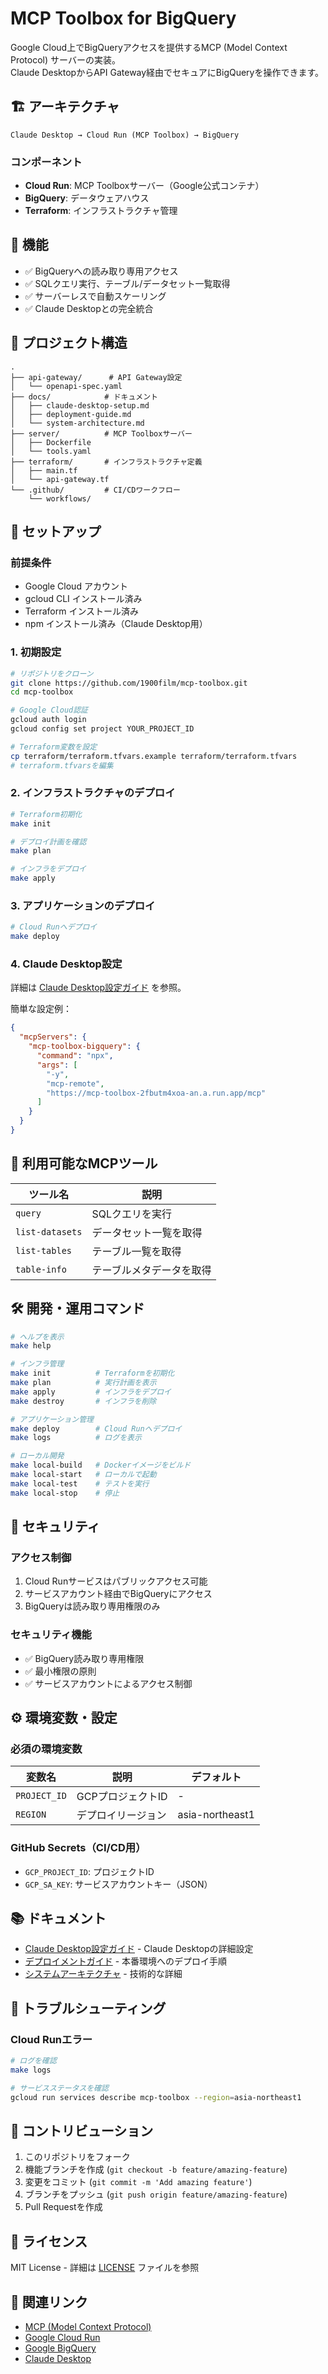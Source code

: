 # MCP Toolbox for BigQuery

Google Cloud上でBigQueryアクセスを提供するMCP (Model Context Protocol) サーバーの実装。  
Claude DesktopからAPI Gateway経由でセキュアにBigQueryを操作できます。

## 🏗️ アーキテクチャ

```
Claude Desktop → Cloud Run (MCP Toolbox) → BigQuery
```

### コンポーネント

- **Cloud Run**: MCP Toolboxサーバー（Google公式コンテナ）
- **BigQuery**: データウェアハウス
- **Terraform**: インフラストラクチャ管理

## 🚀 機能

- ✅ BigQueryへの読み取り専用アクセス
- ✅ SQLクエリ実行、テーブル/データセット一覧取得
- ✅ サーバーレスで自動スケーリング
- ✅ Claude Desktopとの完全統合

## 📁 プロジェクト構造

```
.
├── api-gateway/      # API Gateway設定
│   └── openapi-spec.yaml
├── docs/            # ドキュメント
│   ├── claude-desktop-setup.md
│   ├── deployment-guide.md
│   └── system-architecture.md
├── server/          # MCP Toolboxサーバー
│   ├── Dockerfile
│   └── tools.yaml
├── terraform/       # インフラストラクチャ定義
│   ├── main.tf
│   └── api-gateway.tf
└── .github/         # CI/CDワークフロー
    └── workflows/
```

## 🔧 セットアップ

### 前提条件

- Google Cloud アカウント
- gcloud CLI インストール済み
- Terraform インストール済み
- npm インストール済み（Claude Desktop用）

### 1. 初期設定

```bash
# リポジトリをクローン
git clone https://github.com/1900film/mcp-toolbox.git
cd mcp-toolbox

# Google Cloud認証
gcloud auth login
gcloud config set project YOUR_PROJECT_ID

# Terraform変数を設定
cp terraform/terraform.tfvars.example terraform/terraform.tfvars
# terraform.tfvarsを編集
```

### 2. インフラストラクチャのデプロイ

```bash
# Terraform初期化
make init

# デプロイ計画を確認
make plan

# インフラをデプロイ
make apply
```

### 3. アプリケーションのデプロイ

```bash
# Cloud Runへデプロイ
make deploy
```

### 4. Claude Desktop設定

詳細は [Claude Desktop設定ガイド](docs/claude-desktop-setup.md) を参照。

簡単な設定例：

```json
{
  "mcpServers": {
    "mcp-toolbox-bigquery": {
      "command": "npx",
      "args": [
        "-y",
        "mcp-remote",
        "https://mcp-toolbox-2fbutm4xoa-an.a.run.app/mcp"
      ]
    }
  }
}
```

## 📝 利用可能なMCPツール

| ツール名 | 説明 |
|---------|------|
| `query` | SQLクエリを実行 |
| `list-datasets` | データセット一覧を取得 |
| `list-tables` | テーブル一覧を取得 |
| `table-info` | テーブルメタデータを取得 |

## 🛠️ 開発・運用コマンド

```bash
# ヘルプを表示
make help

# インフラ管理
make init          # Terraformを初期化
make plan          # 実行計画を表示
make apply         # インフラをデプロイ
make destroy       # インフラを削除

# アプリケーション管理
make deploy        # Cloud Runへデプロイ
make logs          # ログを表示

# ローカル開発
make local-build   # Dockerイメージをビルド
make local-start   # ローカルで起動
make local-test    # テストを実行
make local-stop    # 停止
```

## 🔐 セキュリティ

### アクセス制御

1. Cloud Runサービスはパブリックアクセス可能
2. サービスアカウント経由でBigQueryにアクセス
3. BigQueryは読み取り専用権限のみ

### セキュリティ機能

- ✅ BigQuery読み取り専用権限
- ✅ 最小権限の原則
- ✅ サービスアカウントによるアクセス制御

## ⚙️ 環境変数・設定

### 必須の環境変数

| 変数名 | 説明 | デフォルト |
|--------|------|-----------|
| `PROJECT_ID` | GCPプロジェクトID | - |
| `REGION` | デプロイリージョン | asia-northeast1 |

### GitHub Secrets（CI/CD用）

- `GCP_PROJECT_ID`: プロジェクトID
- `GCP_SA_KEY`: サービスアカウントキー（JSON）

## 📚 ドキュメント

- [Claude Desktop設定ガイド](docs/claude-desktop-setup.md) - Claude Desktopの詳細設定
- [デプロイメントガイド](docs/deployment-guide.md) - 本番環境へのデプロイ手順
- [システムアーキテクチャ](docs/system-architecture.md) - 技術的な詳細

## 🚨 トラブルシューティング

### Cloud Runエラー

```bash
# ログを確認
make logs

# サービスステータスを確認
gcloud run services describe mcp-toolbox --region=asia-northeast1
```

## 🤝 コントリビューション

1. このリポジトリをフォーク
2. 機能ブランチを作成 (`git checkout -b feature/amazing-feature`)
3. 変更をコミット (`git commit -m 'Add amazing feature'`)
4. ブランチをプッシュ (`git push origin feature/amazing-feature`)
5. Pull Requestを作成

## 📄 ライセンス

MIT License - 詳細は [LICENSE](LICENSE) ファイルを参照

## 🔗 関連リンク

- [MCP (Model Context Protocol)](https://modelcontextprotocol.io)
- [Google Cloud Run](https://cloud.google.com/run)
- [Google BigQuery](https://cloud.google.com/bigquery)
- [Claude Desktop](https://claude.ai/desktop)